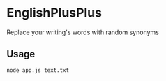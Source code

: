 # EnglishPlusPlus
Replace your writing's words with random synonyms

## Usage

`node app.js text.txt`
